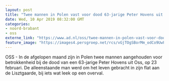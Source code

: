 ```yaml
---
layout: post
title: "Twee mannen in Polen vast voor dood 63-jarige Peter Hovens uit Oss, één verdachte kende slachtoffer"
date: Wed, 10 Apr 2019 08:32:00 GMT
categories: 
- noord-brabant 
- oss 
externe_link: "https://www.ad.nl/oss/twee-mannen-in-polen-vast-voor-dood-63-jarige-peter-hovens-uit-oss-een-verdachte-kende-slachtoffer~a4895f6c/"
feature_image: "https://images4.persgroep.net/rcs/vGjTOgSBorMm_odCo9UwFwC8nxc/diocontent/142268625/_fitwidth/400/?appId=21791a8992982cd8da851550a453bd7f&quality=0.7"
---
```


OSS - In de afgelopen maand zijn in Polen twee mannen aangehouden voor betrokkenheid bij de dood van een 63-jarige Peter Hovens uit Oss, op 23 februari. De alleenstaande man werd om het leven gebracht in zijn flat aan de Lisztgaarde, bij iets wat leek op een overval.
